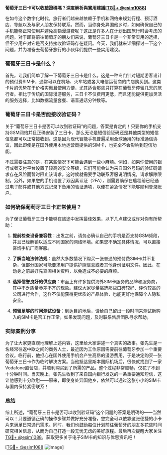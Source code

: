 **葡萄牙三日卡可以收驗證碼嗎？深度解析與實用建議[[TG💪+ @esim1088](https://t.me/s/esim1088)]**

在如今这个数字化时代，旅行者们越来越依赖于手机和网络来规划行程、预订酒店、导航以及与家人朋友保持联系。然而，当你身处异国他乡时，如何确保自己的手机能够正常使用并避免高额漫游费呢？这正是许多人在计划出国旅行时会考虑的问题。对于即将前往葡萄牙的朋友们来说，葡萄牙三日卡是一个非常实用的选择，但不少用户对它是否支持接收验证码存在疑问。今天，我们就来详细探讨一下这个问题，并为准备去葡萄牙旅行的小伙伴们提供一些实用建议。

### 葡萄牙三日卡是什么？

首先，让我们简单了解一下葡萄牙三日卡是什么。这是一种专门针对短期游客设计的预付费SIM卡，通常可以在机场、火车站或各大电信运营商的门店购买到。这类卡片的优势在于价格实惠且使用方便，尤其适合那些只打算在葡萄牙停留几天的旅行者。相比于传统的国际漫游服务，三日卡不仅费用更低，而且还能提供更加灵活的服务选择，比如数据流量套餐、语音通话分钟数等。

### 葡萄牙三日卡是否能接收验证码？

关于“葡萄牙三日卡是否可以收到验证码”的问题，答案是肯定的！只要你的手机支持GSM网络并且正确安装了三日卡，那么无论是短信验证码还是其他类型的短信信息都可以正常接收到。这是因为现代智能手机普遍采用全球通用的标准通信协议，因此即使是在国外使用本地运营商提供的SIM卡，也完全不会影响到短信功能。

不过需要注意的是，在某些情况下可能会遇到一些小麻烦。例如，如果你使用的银行或者支付平台设置了较高的安全等级，它们可能会认为来自国外号码的验证码请求存在风险而暂时阻止该请求。这时候就需要手动联系客服说明情况，请求解除限制。另外，如果您的手机设置了双因素认证（2FA），则需要确保在启程前已经通过电子邮件或其他方式记录下备用的验证选项，以便在紧急情况下能够顺利登录账户。

### 如何确保葡萄牙三日卡正常使用？

为了保证葡萄牙三日卡能够在旅途中发挥最佳效果，以下几点建议或许对你有所帮助：

1. **提前检查设备兼容性**：出发之前，请务必确认自己的手机是否支持GSM频段，并且已经解锁以适应不同国家的网络环境。如果您不确定具体情况，可以直接咨询手机厂商客服。
   
2. **了解当地法律法规**：虽然大多数情况下购买一张普通的预付费SIM卡并不复杂，但部分国家可能要求用户提供护照信息或者其他身份证明文件。因此，在动身之前最好先查阅相关资料，以免造成不必要的麻烦。
   
3. **选择信誉良好的供应商**：市面上有许多提供海外SIM卡服务的品牌和服务商，其中不乏质量参差不齐的现象。建议大家尽量挑选那些口碑较好、评价较高的公司进行合作，这样不仅能获得更优质的产品体验，也能更好地保障个人隐私安全。
   
4. **预留足够的时间测试设备**：到达目的地后，请给自己留出一段时间来测试新购入的SIM卡是否工作正常。如果发现问题，及时联系售后团队寻求帮助。

### 实际案例分享

为了让大家更直观地理解上述内容，这里给大家讲述一个真实的故事。张先生是一名经常往返中欧之间的商务人士，最近因为工作原因需要前往葡萄牙参加一个重要会议。临行前，他担心在国外使用手机会产生高昂的漫游费用，于是决定购买一张葡萄牙三日卡作为临时解决方案。当他抵达里斯本国际机场后，很快就找到了一家Vodafone直营店，并顺利购买到了所需的产品。整个过程非常顺畅，仅花了不到十分钟时间。当天晚上，张先生收到了来自国内银行发送的一条重要通知短信，这让他感到十分欣慰——原来，即使身处异国他乡，依然可以通过这张小小的SIM卡与国内保持紧密联系！

### 总结

综上所述，“葡萄牙三日卡是否可以收到验证码”这个问题的答案是明确的——当然可以！只要遵循正确的操作步骤并做好充分准备，您完全可以依靠这张便捷的小卡片来满足日常通讯需求。同时，我们也鼓励每位计划前往葡萄牙的朋友多花些时间研究相关信息，从而为自己打造一段无忧无虑的美好旅程。最后再次提醒大家关注[TG💪+ @esim1088](https://t.me/s/esim1088)，获取更多关于电子SIM卡的知识与优惠资讯吧！

[[TG💪+ @esim1088](https://t.me/s/esim1088) ![Image](https://i.postimg.cc/4NQfJmqS/Snipaste-2025-05-13-00-14-12.png)]